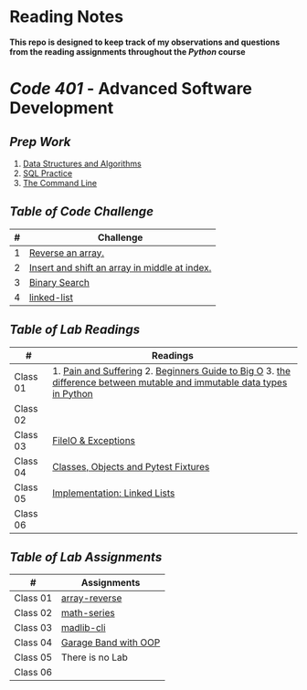 # Reading Notes
**This repo is designed to keep track of my observations and questions from the reading assignments throughout the *Python* course**

# *Code 401* - Advanced Software Development
## *Prep Work*
1. [Data Structures and Algorithms](./DSA.md)
2. [SQL Practice](./SQL_Practice.md)
3. [The Command Line](./The_Command_Line.md)


## *Table of Code Challenge*

| #  | Challenge                                                |
|-|-|
| 1  | [Reverse an array.](https://github.com/qaisdw/data-structures-and-algorithms/tree/main/array-reverse) |
| 2  | [Insert and shift an array in middle at index.](https://github.com/qaisdw/data-structures-and-algorithms/tree/main/array-insert-shift) |
| 3  | [Binary Search](https://github.com/qaisdw/data-structures-and-algorithms/tree/main/array-binary-search) |
| 4  | [linked-list](https://github.com/qaisdw/data-structures-and-algorithms/tree/main/linked-list) |


## *Table of Lab Readings*
| #  | Readings                                                |
|-|-|
| Class 01  | 1. [Pain and Suffering](./Pain_and_Suffering.md) 2. [Beginners Guide to Big O](./Guide_to_Big_O.md) 3. [the difference between mutable and immutable data types in Python](./mutable&immutable.md) |
| Class 02  | |
| Class 03  |  [FileIO & Exceptions](./FileIO_&_Exceptions.md) |
| Class 04  |  [Classes, Objects and Pytest Fixtures](./Readings_Topic.md) |
| Class 05  |  [Implementation: Linked Lists](./Linked_Lists.md)|
| Class 06  |  |



## *Table of Lab Assignments*

| #  | Assignments                                                |
|-|-|
| Class 01  |  [array-reverse](https://github.com/qaisdw/snakes_cafe) |
| Class 02  |  [math-series](https://github.com/qaisdw/math-series) |
| Class 03  |  [madlib-cli](https://github.com/qaisdw/madlib-cli) |
| Class 04  |  [Garage Band with OOP](https://github.com/qaisdw/pythonic-garage-band) |
| Class 05  |  There is no Lab |
| Class 06  |   |










